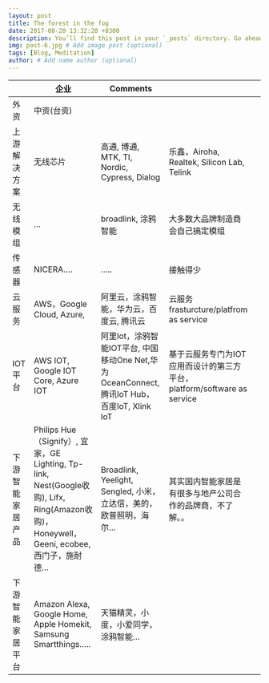 ```yaml
---
layout: post
title: The forest in the fog
date: 2017-08-20 13:32:20 +0300
description: You’ll find this post in your `_posts` directory. Go ahead and edit it and re-build the site to see your changes. # Add post description (optional)
img: post-6.jpg # Add image post (optional)
tags: [Blog, Meditation]
author: # Add name author (optional)
---
```

|                  | 企业                                                         | Comments                                                     |                                                              |      |
| ---------------- | ------------------------------------------------------------ | ------------------------------------------------------------ | ------------------------------------------------------------ | ---- |
| 外资             | 中资(台资)                                                   |                                                              |                                                              |      |
| 上游解决方案     | 无线芯片                                                     | 高通, 博通, MTK, TI, Nordic, Cypress,  Dialog                | 乐鑫，Airoha, Realtek, Silicon Lab,  Telink                  |      |
| 无线模组         | …                                                            | broadlink, 涂鸦智能                                          | 大多数大品牌制造商会自己搞定模组                             |      |
| 传感器           | NICERA….                                                     | …..                                                          | 接触得少                                                     |      |
| 云服务           | AWS，Google Cloud,  Azure,                                   | 阿里云，涂鸦智能，华为云，百度云, 腾讯云                     | 云服务  frasturcture/platfrom as service                     |      |
| IOT平台          | AWS IOT, Google IOT  Core, Azure IOT                         | 阿里Iot，涂鸦智能IOT平台,  中国移动One Net,华为OceanConnect,腾讯IoT Hub，百度IoT, Xlink IoT | 基于云服务专门为IOT应用而设计的第三方平台，platform/software  as service |      |
| 下游智能家居产品 | Philips  Hue （Signify）, 宜家，GE Lighting, Tp-link, Nest(Google收购), Lifx,  Ring(Amazon收购)，Honeywell，Geeni, ecobee,   西门子，施耐德… | Broadlink,  Yeelight, Sengled, 小米，立达信，美的，欧普照明，海尔… | 其实国内智能家居是有很多与地产公司合作的品牌商，不了解。。   |      |
| 下游智能家居平台 | Amazon  Alexa, Google Home, Apple Homekit, Samsung Smartthings….. | 天猫精灵，小度，小爱同学，涂鸦智能…                          |                                                              |      |
